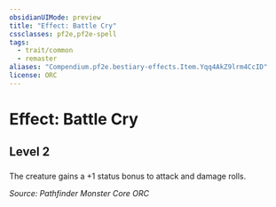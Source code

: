 ```yaml
---
obsidianUIMode: preview
title: "Effect: Battle Cry"
cssclasses: pf2e,pf2e-spell
tags:
  - trait/common
  - remaster
aliases: "Compendium.pf2e.bestiary-effects.Item.Yqq4AkZ9lrm4CcID"
license: ORC
---
```

# Effect: Battle Cry
## Level 2
### 






The creature gains a +1 status bonus to attack and damage rolls.

*Source: Pathfinder Monster Core*
*ORC*